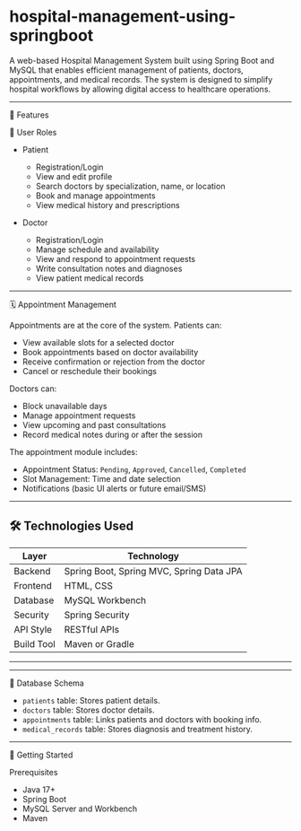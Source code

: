 # hospital-management-using-springboot

A web-based Hospital Management System built using Spring Boot and MySQL that enables efficient management of patients, doctors, appointments, and medical records. The system is designed to simplify hospital workflows by allowing digital access to healthcare operations.

---

📌 Features

👥 User Roles
- Patient
  - Registration/Login
  - View and edit profile
  - Search doctors by specialization, name, or location
  - Book and manage appointments
  - View medical history and prescriptions

- Doctor
  - Registration/Login
  - Manage schedule and availability
  - View and respond to appointment requests
  - Write consultation notes and diagnoses
  - View patient medical records

---
🗓️ Appointment Management

Appointments are at the core of the system. Patients can:
- View available slots for a selected doctor
- Book appointments based on doctor availability
- Receive confirmation or rejection from the doctor
- Cancel or reschedule their bookings

Doctors can:
- Block unavailable days
- Manage appointment requests
- View upcoming and past consultations
- Record medical notes during or after the session

The appointment module includes:
- Appointment Status: `Pending`, `Approved`, `Cancelled`, `Completed`
- Slot Management: Time and date selection
- Notifications (basic UI alerts or future email/SMS)

---

🛠️ Technologies Used
---------------------------------------------------------------
| Layer             | Technology                               |
|-------------------|------------------------------------------|
| Backend           | Spring Boot, Spring MVC, Spring Data JPA |
| Frontend          | HTML, CSS                                |
| Database          | MySQL Workbench                          |
| Security          | Spring Security                          |
| API Style         | RESTful APIs                             |
| Build Tool        | Maven or Gradle                          |
---------------------------------------------------------------
---

💾 Database Schema

- `patients` table: Stores patient details.
- `doctors` table: Stores doctor details.
- `appointments` table: Links patients and doctors with booking info.
- `medical_records` table: Stores diagnosis and treatment history.

---

🚀 Getting Started

Prerequisites
- Java 17+
- Spring Boot
- MySQL Server and Workbench
- Maven

